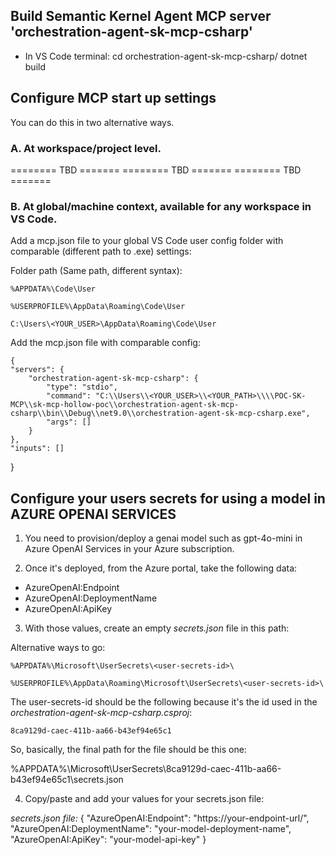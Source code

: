 ## Build Semantic Kernel Agent MCP server 'orchestration-agent-sk-mcp-csharp'

- In VS Code terminal:
    cd orchestration-agent-sk-mcp-csharp/
    dotnet build

## Configure MCP start up settings

You can do this in two alternative ways.

### A. At workspace/project level.

======== TBD =======
======== TBD =======
======== TBD =======

### B. At global/machine context, available for any workspace in VS Code.

Add a mcp.json file to your global VS Code user config folder with comparable (different path to .exe) settings:

Folder path (Same path, different syntax):

    %APPDATA%\Code\User
    
    %USERPROFILE%\AppData\Roaming\Code\User
    
    C:\Users\<YOUR_USER>\AppData\Roaming\Code\User

Add the mcp.json file with comparable config:

    {
	"servers": {
        "orchestration-agent-sk-mcp-csharp": {
			"type": "stdio",
			"command": "C:\\Users\\<YOUR_USER>\\<YOUR_PATH>\\\\POC-SK-MCP\\sk-mcp-hollow-poc\\orchestration-agent-sk-mcp-csharp\\bin\\Debug\\net9.0\\orchestration-agent-sk-mcp-csharp.exe",
			"args": []
		}
	},
	"inputs": []
}


## Configure your users secrets for using a model in AZURE OPENAI SERVICES

1. You need to provision/deploy a genai model such as gpt-4o-mini in Azure OpenAI Services in your Azure subscription.

2. Once it's deployed, from the Azure portal, take the following data:

- AzureOpenAI:Endpoint
- AzureOpenAI:DeploymentName
- AzureOpenAI:ApiKey

3. With those values, create an empty *secrets.json* file in this path:

Alternative ways to go:

    %APPDATA%\Microsoft\UserSecrets\<user-secrets-id>\

    %USERPROFILE%\AppData\Roaming\Microsoft\UserSecrets\<user-secrets-id>\

The user-secrets-id should be the following because it's the id used in the *orchestration-agent-sk-mcp-csharp.csproj*:

    8ca9129d-caec-411b-aa66-b43ef94e65c1

So, basically, the final path for the file should be this one:

%APPDATA%\Microsoft\UserSecrets\8ca9129d-caec-411b-aa66-b43ef94e65c1\secrets.json

4. Copy/paste and add your values for your secrets.json file:

*secrets.json file:*
    {
    "AzureOpenAI:Endpoint": "https://your-endpoint-url/",
    "AzureOpenAI:DeploymentName": "your-model-deployment-name",
    "AzureOpenAI:ApiKey": "your-model-api-key"
    }